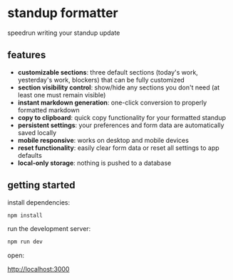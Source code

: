 # standup formatter

speedrun writing your standup update 

## features

- **customizable sections**: three default sections (today's work, yesterday's work, blockers) that can be fully customized
- **section visibility control**: show/hide any sections you don't need (at least one must remain visible)
- **instant markdown generation**: one-click conversion to properly formatted markdown
- **copy to clipboard**: quick copy functionality for your formatted standup
- **persistent settings**: your preferences and form data are automatically saved locally
- **mobile responsive**: works on desktop and mobile devices
- **reset functionality**: easily clear form data or reset all settings to app defaults
- **local-only storage**: nothing is pushed to a database

## getting started

install dependencies:
```bash
npm install
```

run the development server:

```bash
npm run dev
```

open: 

[http://localhost:3000](http://localhost:3000)
